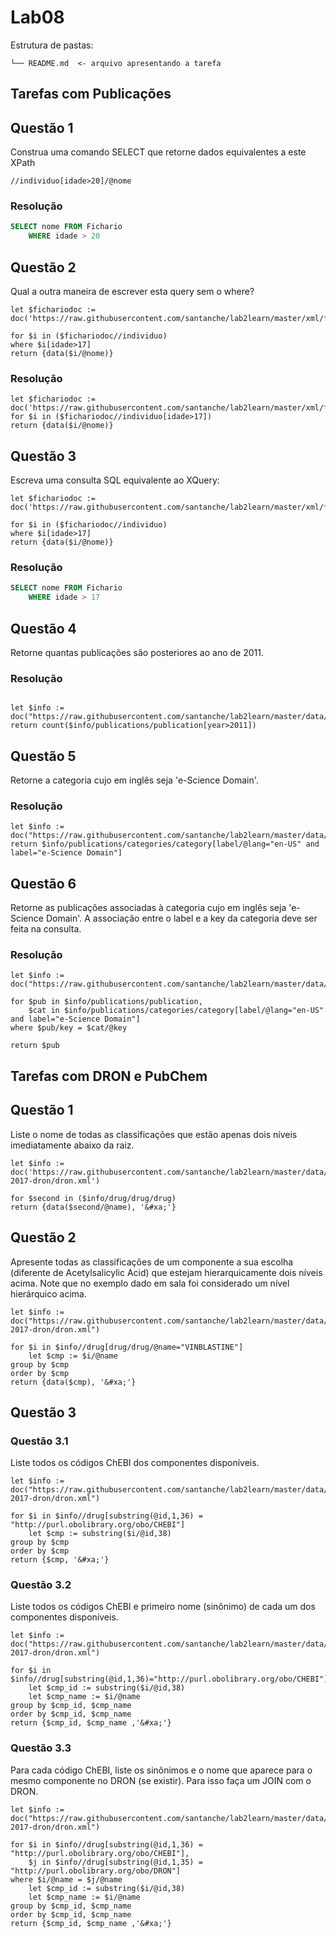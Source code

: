 # Lab08

Estrutura de pastas:

```
└── README.md  <- arquivo apresentando a tarefa
```

## Tarefas com Publicações

## Questão 1

Construa uma comando SELECT que retorne dados equivalentes a este XPath

~~~xpath
//individuo[idade>20]/@nome
~~~

### Resolução

~~~sql
SELECT nome FROM Fichario 
    WHERE idade > 20
~~~

## Questão 2

Qual a outra maneira de escrever esta query sem o where?

~~~xquery
let $fichariodoc := doc('https://raw.githubusercontent.com/santanche/lab2learn/master/xml/fichario.xml')
 
for $i in ($fichariodoc//individuo)
where $i[idade>17]
return {data($i/@nome)}
~~~

### Resolução

~~~xquery
let $fichariodoc := doc('https://raw.githubusercontent.com/santanche/lab2learn/master/xml/fichario.xml')
for $i in ($fichariodoc//individuo[idade>17])
return {data($i/@nome)}
~~~

## Questão 3

Escreva uma consulta SQL equivalente ao XQuery:

~~~xquery
let $fichariodoc := doc('https://raw.githubusercontent.com/santanche/lab2learn/master/xml/fichario.xml')

for $i in ($fichariodoc//individuo)
where $i[idade>17]
return {data($i/@nome)}
~~~

### Resolução

~~~sql
SELECT nome FROM Fichario 
    WHERE idade > 17
~~~

## Questão 4

Retorne quantas publicações são posteriores ao ano de 2011.

### Resolução

~~~xquery

let $info := doc("https://raw.githubusercontent.com/santanche/lab2learn/master/data/publications/publications.xml")
return count($info/publications/publication[year>2011])
~~~

## Questão 5

Retorne a categoria cujo <label> em inglês seja 'e-Science Domain'.

### Resolução

~~~xquery
let $info := doc("https://raw.githubusercontent.com/santanche/lab2learn/master/data/publications/publications.xml")
return $info/publications/categories/category[label/@lang="en-US" and label="e-Science Domain"]
~~~

## Questão 6

Retorne as publicações associadas à categoria cujo <label> em inglês seja 'e-Science Domain'. A associação entre o label e a key da categoria deve ser feita na consulta.

### Resolução

~~~xquery
let $info := doc("https://raw.githubusercontent.com/santanche/lab2learn/master/data/publications/publications.xml")

for $pub in $info/publications/publication,
    $cat in $info/publications/categories/category[label/@lang="en-US" and label="e-Science Domain"]
where $pub/key = $cat/@key

return $pub
~~~

## Tarefas com DRON e PubChem

## Questão 1

Liste o nome de todas as classificações que estão apenas dois níveis imediatamente abaixo da raiz.

~~~xquery
let $info := doc('https://raw.githubusercontent.com/santanche/lab2learn/master/data/faers-2017-dron/dron.xml')

for $second in ($info/drug/drug/drug)
return {data($second/@name), '&#xa;'}
~~~

## Questão 2

Apresente todas as classificações de um componente a sua escolha (diferente de Acetylsalicylic Acid) que estejam hierarquicamente dois níveis acima. Note que no exemplo dado em sala foi considerado um nível hierárquico acima.

~~~xquery
let $info := doc("https://raw.githubusercontent.com/santanche/lab2learn/master/data/faers-2017-dron/dron.xml")

for $i in $info//drug[drug/drug/@name="VINBLASTINE"]
    let $cmp := $i/@name
group by $cmp
order by $cmp
return {data($cmp), '&#xa;'}
~~~

## Questão 3

### Questão 3.1

Liste todos os códigos ChEBI dos componentes disponíveis.

~~~xquery
let $info := doc("https://raw.githubusercontent.com/santanche/lab2learn/master/data/faers-2017-dron/dron.xml")

for $i in $info//drug[substring(@id,1,36) = "http://purl.obolibrary.org/obo/CHEBI"]
    let $cmp := substring($i/@id,38)
group by $cmp
order by $cmp
return {$cmp, '&#xa;'}
~~~

### Questão 3.2

Liste todos os códigos ChEBI e primeiro nome (sinônimo) de cada um dos componentes disponíveis.

~~~xquery
let $info := doc("https://raw.githubusercontent.com/santanche/lab2learn/master/data/faers-2017-dron/dron.xml")

for $i in $info//drug[substring(@id,1,36)="http://purl.obolibrary.org/obo/CHEBI"]
    let $cmp_id := substring($i/@id,38)
    let $cmp_name := $i/@name
group by $cmp_id, $cmp_name
order by $cmp_id, $cmp_name
return {$cmp_id, $cmp_name ,'&#xa;'}

~~~

### Questão 3.3

Para cada código ChEBI, liste os sinônimos e o nome que aparece para o mesmo componente no DRON (se existir). Para isso faça um JOIN com o DRON.

~~~xquery
let $info := doc("https://raw.githubusercontent.com/santanche/lab2learn/master/data/faers-2017-dron/dron.xml")

for $i in $info//drug[substring(@id,1,36) = "http://purl.obolibrary.org/obo/CHEBI"],
    $j in $info//drug[substring(@id,1,35) = "http://purl.obolibrary.org/obo/DRON"]
where $i/@name = $j/@name
    let $cmp_id := substring($i/@id,38)
    let $cmp_name := $i/@name
group by $cmp_id, $cmp_name
order by $cmp_id, $cmp_name
return {$cmp_id, $cmp_name ,'&#xa;'}
~~~
